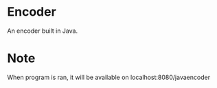 # Encoder
An encoder built in Java.

# Note
When program is ran, it will be available on localhost:8080/javaencoder
